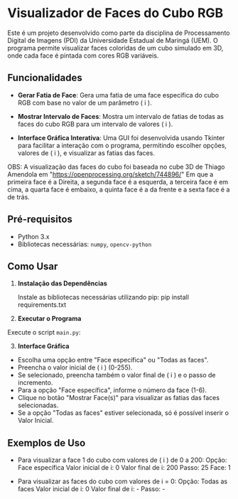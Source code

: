 # Visualizador de Faces do Cubo RGB

Este é um projeto desenvolvido como parte da disciplina de Processamento Digital de Imagens (PDI) da Universidade Estadual de Maringá (UEM). O programa permite visualizar faces coloridas de um cubo simulado em 3D, onde cada face é pintada com cores RGB variáveis.

## Funcionalidades

- **Gerar Fatia de Face**: Gera uma fatia de uma face específica do cubo RGB com base no valor de um parâmetro \( i \).
  
- **Mostrar Intervalo de Faces**: Mostra um intervalo de fatias de todas as faces do cubo RGB para um intervalo de valores \( i \).

- **Interface Gráfica Interativa**: Uma GUI foi desenvolvida usando Tkinter para facilitar a interação com o programa, permitindo escolher opções, valores de \( i \), e visualizar as fatias das faces.

OBS: A visualização das faces do cubo foi baseada no cube 3D de Thiago Amendola em "https://openprocessing.org/sketch/744896/" 
Em que a primeira face é a Direita, a segunda face é a esquerda, a terceira face é em cima, a quarta face é embaixo, a quinta face é a da frente e a sexta face é a de trás.

## Pré-requisitos

- Python 3.x
- Bibliotecas necessárias: `numpy`, `opencv-python`

## Como Usar

1. **Instalação das Dependências**

   Instale as bibliotecas necessárias utilizando pip: pip install requirements.txt

2. **Executar o Programa**

Execute o script `main.py`:

3. **Interface Gráfica**

- Escolha uma opção entre "Face específica" ou "Todas as faces".
- Preencha o valor inicial de \( i \) (0-255).
- Se selecionado, preencha também o valor final de \( i \) e o passo de incremento.
- Para a opção "Face específica", informe o número da face (1-6).
- Clique no botão "Mostrar Face(s)" para visualizar as fatias das faces selecionadas.
- Se a opção "Todas as faces" estiver selecionada, só é possível inserir o Valor Inicial.

## Exemplos de Uso

- Para visualizar a face 1 do cubo com valores de \( i \) de 0 a 200:
Opção: Face específica
Valor inicial de i: 0
Valor final de i: 200
Passo: 25
Face: 1

- Para visualizar as faces do cubo com valores de i = 0:
Opção: Todas as faces
Valor inicial de i: 0
Valor final de i: -
Passo: -


